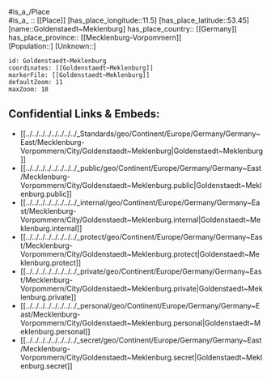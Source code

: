 ﻿---
location: [53.45,11.5] 
mapzoom: [7,12] 
mapmarker: city 
type: City
tags:
- geo/City


SpocWebEntityId: 30494
isDeleted: false
confidential: public

---
#is_a_/Place  
#is_a_ :: [[Place]] 
[has_place_longitude::11.5] 
[has_place_latitude::53.45] 
[name::Goldenstaedt~Meklenburg] 
has_place_country:: [[Germany]]  
has_place_province:: [[Mecklenburg-Vorpommern]]  
[Population::] 
[Unknown::] 


```leaflet
id: Goldenstaedt~Meklenburg
coordinates: [[Goldenstaedt~Meklenburg]] 
markerFile: [[Goldenstaedt~Meklenburg]] 
defaultZoom: 11 
maxZoom: 18
```


## Confidential Links & Embeds: 
- [[../../../../../../../../_Standards/geo/Continent/Europe/Germany/Germany~East/Mecklenburg-Vorpommern/City/Goldenstaedt~Meklenburg|Goldenstaedt~Meklenburg]] 
- [[../../../../../../../../_public/geo/Continent/Europe/Germany/Germany~East/Mecklenburg-Vorpommern/City/Goldenstaedt~Meklenburg.public|Goldenstaedt~Meklenburg.public]] 
- [[../../../../../../../../_internal/geo/Continent/Europe/Germany/Germany~East/Mecklenburg-Vorpommern/City/Goldenstaedt~Meklenburg.internal|Goldenstaedt~Meklenburg.internal]] 
- [[../../../../../../../../_protect/geo/Continent/Europe/Germany/Germany~East/Mecklenburg-Vorpommern/City/Goldenstaedt~Meklenburg.protect|Goldenstaedt~Meklenburg.protect]] 
- [[../../../../../../../../_private/geo/Continent/Europe/Germany/Germany~East/Mecklenburg-Vorpommern/City/Goldenstaedt~Meklenburg.private|Goldenstaedt~Meklenburg.private]] 
- [[../../../../../../../../_personal/geo/Continent/Europe/Germany/Germany~East/Mecklenburg-Vorpommern/City/Goldenstaedt~Meklenburg.personal|Goldenstaedt~Meklenburg.personal]] 
- [[../../../../../../../../_secret/geo/Continent/Europe/Germany/Germany~East/Mecklenburg-Vorpommern/City/Goldenstaedt~Meklenburg.secret|Goldenstaedt~Meklenburg.secret]] 
